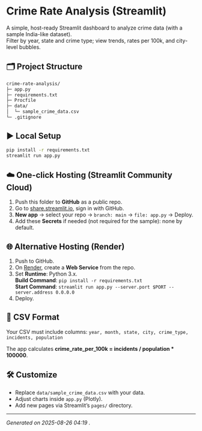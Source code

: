 
# Crime Rate Analysis (Streamlit)

A simple, host-ready Streamlit dashboard to analyze crime data (with a sample India-like dataset).  
Filter by year, state and crime type; view trends, rates per 100k, and city-level bubbles.

## 🗂 Project Structure
```bash
crime-rate-analysis/
├─ app.py
├─ requirements.txt
├─ Procfile
├─ data/
│  └─ sample_crime_data.csv
└─ .gitignore
```

## ▶️ Local Setup
```bash
pip install -r requirements.txt
streamlit run app.py
```

## ☁️ One-click Hosting (Streamlit Community Cloud)
1. Push this folder to **GitHub** as a public repo.
2. Go to [share.streamlit.io](https://share.streamlit.io), sign in with GitHub.
3. **New app** → select your repo → `branch: main` → `file: app.py` → Deploy.
4. Add these **Secrets** if needed (not required for the sample): none by default.

## 🌐 Alternative Hosting (Render)
1. Push to GitHub.
2. On [Render](https://render.com), create a **Web Service** from the repo.
3. Set **Runtime**: Python 3.x.  
   **Build Command**: `pip install -r requirements.txt`  
   **Start Command**: `streamlit run app.py --server.port $PORT --server.address 0.0.0.0`
4. Deploy.

## 📄 CSV Format
Your CSV must include columns:
`year, month, state, city, crime_type, incidents, population`

The app calculates **crime_rate_per_100k = incidents / population * 100000**.

## 🛠 Customize
- Replace `data/sample_crime_data.csv` with your data.
- Adjust charts inside `app.py` (Plotly).
- Add new pages via Streamlit’s `pages/` directory.

---
_Generated on 2025-08-26 04:19 ._
